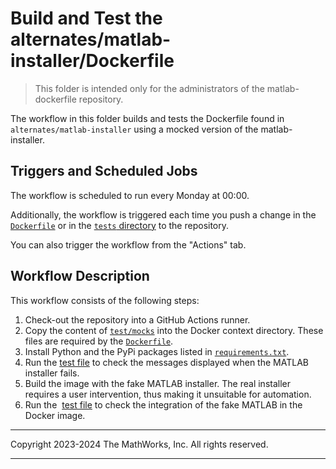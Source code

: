 # Build and Test the alternates/matlab-installer/Dockerfile

> This folder is intended only for the administrators of the matlab-dockerfile repository.

The workflow in this folder builds and tests the Dockerfile found in `alternates/matlab-installer` using a mocked version of the matlab-installer.

## Triggers and Scheduled Jobs

The workflow is scheduled to run every Monday at 00:00.

Additionally, the workflow is triggered each time you push a change in the [`Dockerfile`](../../alternates/matlab-installer/Dockerfile) or in the [`tests` directory](../../tests) to the repository.

You can also trigger the workflow from the "Actions" tab.

## Workflow Description

This workflow consists of the following steps:

1. Check-out the repository into a GitHub Actions runner.
2. Copy the content of [`test/mocks`](../../tests/alternates/matlab-installer/mocks) into the Docker context directory. These files are required by the [`Dockerfile`](../../alternates/matlab-installer/Dockerfile).
3. Install Python and the PyPi packages listed in [`requirements.txt`](../../tests/tests/requirements.txt).
4. Run the [test file](../../tests/alternates/matlab-installer/test_failing_build.py) to check the messages displayed when the MATLAB installer fails.
5. Build the image with the fake MATLAB installer. The real installer requires a user intervention, thus making it unsuitable for automation.
6. Run the  [test file](../../tests/alternates/matlab-installer/test_mock_matlab_container.py) to check the integration of the fake MATLAB in the Docker image.

---

Copyright 2023-2024 The MathWorks, Inc. All rights reserved.

---
